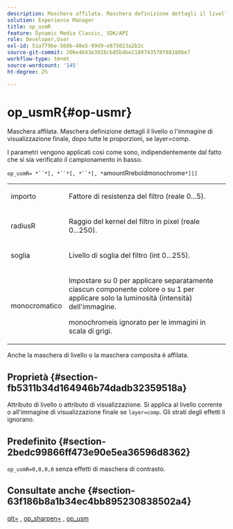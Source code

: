 ```yaml
---
description: Maschera affilata. Maschera definizione dettagli il livello o l'immagine di visualizzazione finale, dopo tutte le proporzioni, se layer=comp.
solution: Experience Manager
title: op_usmR
feature: Dynamic Media Classic, SDK/API
role: Developer,User
exl-id: 51a779be-568b-40e5-99d9-e875023a2b2c
source-git-commit: 206e4643e3926cb85b4be2189743578f88180be7
workflow-type: tm+mt
source-wordcount: '145'
ht-degree: 2%

---
```


# op_usmR{#op-usmr}

Maschera affilata. Maschera definizione dettagli il livello o l&#39;immagine di visualizzazione finale, dopo tutte le proporzioni, se layer=comp.

I parametri vengono applicati così come sono, indipendentemente dal fatto che si sia verificato il campionamento in basso.

`op_usmR= *``*[, *``*[, *``*[, *`amountRreboldmonochrome`*]]]`

<table id="simpletable_0697E3BCB45F41C494D93A6017ADD2BF"> 
 <tr class="strow"> 
  <td class="stentry"> <p><span class="codeph"><span class="varname"> importo</span></span> </p></td> 
  <td class="stentry"> <p>Fattore di resistenza del filtro (reale 0...5). </p></td> 
 </tr> 
 <tr class="strow"> 
  <td class="stentry"> <p><span class="codeph"><span class="varname"> radiusR</span></span> </p></td> 
  <td class="stentry"> <p>Raggio del kernel del filtro in pixel (reale 0...250). </p></td> 
 </tr> 
 <tr class="strow"> 
  <td class="stentry"> <p><span class="codeph"><span class="varname"> soglia</span></span> </p></td> 
  <td class="stentry"> <p>Livello di soglia del filtro (int 0...255). </p></td> 
 </tr> 
 <tr class="strow"> 
  <td class="stentry"> <p><span class="codeph"><span class="varname"> monocromatico</span></span> </p></td> 
  <td class="stentry"> <p>Impostare su 0 per applicare separatamente ciascun componente colore o su 1 per applicare solo la luminosità (intensità) dell'immagine. </p> <p><span class="codeph"> <span class="varname"> </span></span> monochromeis ignorato per le immagini in scala di grigi. </p> </td> 
 </tr> 
</table>

Anche la maschera di livello o la maschera composita è affilata.

## Proprietà {#section-fb5311b34d164946b74dadb32359518a}

Attributo di livello o attributo di visualizzazione. Si applica al livello corrente o all&#39;immagine di visualizzazione finale se `layer=comp`. Gli strati degli effetti li ignorano.

## Predefinito {#section-2bedc99866ff473e90e5ea36596d8362}

`op_usmR=0,0,0,0` senza effetti di maschera di contrasto.

## Consultate anche {#section-63f186b8a1b34ec4bb895230838502a4}

[qlt=](../../../../../is-api/http-ref/image-serving-api-ref/c-http-protocol-reference/c-command-reference/r-is-http-qlt.md#reference-f69ed0758c784b0385d979820546d352) ,  [op_sharpen=](../../../../../is-api/http-ref/image-serving-api-ref/c-http-protocol-reference/c-command-reference/r-op-sharpen.md#reference-c32573230c6140f883efdaa201ea8541) ,  [op_usm](../../../../../is-api/http-ref/image-serving-api-ref/c-http-protocol-reference/c-command-reference/r-op-usm.md#reference-51ac75adadfe4346ab60953192d0a1aa)

